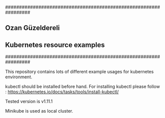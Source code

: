 #################################################################
## Ozan Güzeldereli
##
## Kubernetes resource examples
#################################################################

This repository contains lots of different example usages for kubernetes environment.

kubectl should be installed before hand. For installing kubectl please follow : https://kubernetes.io/docs/tasks/tools/install-kubectl/

Tested version is v1.11.1

Minikube is used as local cluster.
